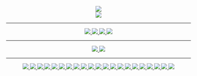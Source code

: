 <div align="center">
  <a href="#"><img align="center" src="https://github-readme-stats.vercel.app/api?username=msiroilem&hide=stars,issues&include_all_commits=true&count_private=true&show_icons=true&theme=ayu-mirage" />  </a><br>
  <a href="#"><img align="center" src="https://github-readme-stats.vercel.app/api/top-langs/?username=msiroilem&layout=compact&theme=ayu-mirage&hide=python,ejs" /></a> 
  <hr>
  <div>
    <a href="https://www.tylerwadejones.com/"><img src="https://img.shields.io/badge/-Website-000000?style=flat-square&logo=awesome-lists&logoColor=white" />  </a>
    <a href="https://www.linkedin.com/in/tylerwadejones/"><img src="https://img.shields.io/badge/-LinkedIn-0077B5?style=flat-square&logo=LinkedIn&logoColor=white" />  </a>
    <a href="https://github.com/msiroilem"><img src="https://img.shields.io/github/followers/msiroilem?color=black&label=GitHub&logo=GitHub&logoColor=white&style=flat-square" />  </a>
    <a href="mailto: twjtyler@gmail.com"><img src="https://img.shields.io/badge/-Gmail-D14836?style=flat-square&logo=Gmail&logoColor=white" />  </a>
  </div>
  <hr>
  <div>
      <a href="#"><img src="https://img.shields.io/badge/-MacOS-999999?style=flat-square&logo=Apple&logoColor=white" />  </a>
      <a href="#"><img src="https://img.shields.io/badge/-Windows-0078D6?style=flat-square&logo=Windows&logoColor=white" />  </a>
  </div>
  <hr>
  <div>
      <a href="#"><img src="https://img.shields.io/badge/-HTML5-E34F26?style=flat-square&logo=html5&logoColor=white" />  </a>
      <a href="#"><img src="https://img.shields.io/badge/-CSS3-1572B6?style=flat-square&logo=css3" />  </a>
      <a href="#"><img src="https://img.shields.io/badge/-JavaScript-F7DF1E?style=flat-square&logo=javascript&logoColor=black" />  </a>
      <a href="#"><img src="https://img.shields.io/badge/-React-61DAFB?style=flat-square&logo=React&logoColor=black" />  </a>
      <a href="#"><img src="https://img.shields.io/badge/-Redux-764ABC?style=flat-square&logo=Redux" />  </a>
     <a href="#"><img src="https://img.shields.io/badge/-Vue-4FC08D?style=flat-square&logo=vuedotjs&logoColor=34495e" />  </a>
    <a href="#"><img src="https://img.shields.io/badge/-NodeJS-339933?style=flat-square&logo=Node.js&logoColor=white" />  </a>
    <a href="#"><img src="https://img.shields.io/badge/-Express-F7F7F7?style=flat-square&logo=express&logoColor=339933" />  </a>
    <a href="#"><img src="https://img.shields.io/badge/JWT-black?style=flat-square&logo=JSON%20web%20tokens"/> </a>
    <a href="#"><img src="https://img.shields.io/badge/-Python3-3776AB?style=flat-square&logo=Python&logoColor=white" />  </a>
     <a href="#"><img src="https://img.shields.io/badge/-Flask-F7F7F7?style=flat-square&logo=flask&logoColor=black" />  </a>
      <a href="#"><img src="https://img.shields.io/badge/-PostgreSQL-336791?style=flat-square&logo=postgresql&logoColor=FAFAFA" />  </a>
      <a href="#"><img src="https://img.shields.io/badge/-MongoDB-F7F7F7?style=flat-square&logo=mongodb" />  </a>
     <a href="#"><img src="https://img.shields.io/badge/-Insomnia-5849BE?style=flat-square&logo=insomnia" />  </a>
      <a href="#"><img src="https://img.shields.io/badge/-Heroku-430098?style=flat-square&logo=heroku" />  </a>
      <a href="#"><img src="https://img.shields.io/badge/-Excel-217346?style=flat-square&logo=Microsoft-Excel&logoColor=white" />  </a>
      <a href="#"><img src="https://img.shields.io/badge/-Markdown-000000?style=flat-square&logo=Markdown&logoColor=white" />  </a>
      <a href="#"><img src="https://img.shields.io/badge/-Trello-0079BF?style=flat-square&logo=Trello&logoColor=white" />  </a>
    <a href="#"><img src="https://img.shields.io/badge/-VS_Code-007ACC?style=flat-square&logo=visual-studio-code" />  </a>
      <a href="#"><img src="https://img.shields.io/badge/-Slack-4A154B?style=flat-square&logo=slack" />  </a>
      <a href="#"><img src="https://img.shields.io/badge/-Zoom-2D8CFF?style=flat-square&logo=zoom&logoColor=white" />  </a>
    </div>
</div>
